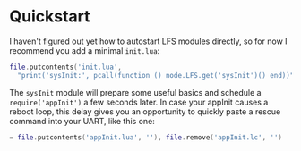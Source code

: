 ﻿
Quickstart
==========

I haven't figured out yet how to autostart LFS modules directly,
so for now I recommend you add a minimal `init.lua`:

```lua
file.putcontents('init.lua',
  "print('sysInit:', pcall(function () node.LFS.get('sysInit')() end))")
```

The `sysInit` module will prepare some useful basics and schedule a
`require('appInit')` a few seconds later. In case your appInit causes
a reboot loop, this delay gives you an opportunity to quickly paste
a rescue command into your UART, like this one:

```lua
= file.putcontents('appInit.lua', ''), file.remove('appInit.lc', '')
```
